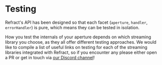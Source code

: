 # Testing

Refract's API has been designed so that each facet \(`aperture`, `handler`, `errorHandler`\) is pure, which means they can be tested in isolation.

How you test the internals of your aperture depends on which streaming library you choose, as they all offer different testing approaches. We would like to compile a list of useful links on testing for each of the streaming libraries integrated with Refract, so if you encounter any please either open a PR or get in touch via [our Discord channel](https://discord.gg/fqk86GH)!

